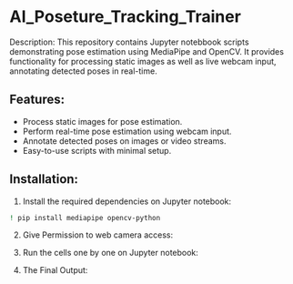 # AI_Poseture_Tracking_Trainer
Description: This repository contains Jupyter notebbook scripts demonstrating pose estimation using MediaPipe and OpenCV. It provides functionality for processing static images as well as live webcam input, annotating detected poses in real-time.

## Features:

* Process static images for pose estimation.
* Perform real-time pose estimation using webcam input.
* Annotate detected poses on images or video streams.
* Easy-to-use scripts with minimal setup.

## Installation:
1. Install the required dependencies on Jupyter notebook:
```bash
! pip install mediapipe opencv-python
```
2. Give Permission to web camera access:

3. Run the cells one by one on Jupyter notebook:

4. The Final Output:
    

